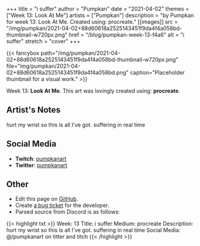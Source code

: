 +++
title =       "i suffer"
author =      "Pumpkan"
date =        "2021-04-02"
themes =      ["Week 13: Look At Me"]
artists =     ["Pumpkan"]
description = "by Pumpkan for week 13: Look At Me. Created using: procreate."
[[images]]
      src = "/img/pumpkan/2021-04-02+88d60618a2525143451f9da4f4a058bd-thumbnail-w720px.png"
      href = "/blog/pumpkan-week-13-f4a6"
      alt = "i suffer"
      stretch = "cover"
+++


{{< fancybox path="/img/pumpkan/2021-04-02+88d60618a2525143451f9da4f4a058bd-thumbnail-w720px.png" file="img/pumpkan/2021-04-02+88d60618a2525143451f9da4f4a058bd.png" caption="Placeholder thumbnail for a visual work." >}}


Week 13: **Look At Me**. This art was lovingly created using: **procreate**.

## Artist's Notes

hurt my wrist so this is all I've got.  suffering in real time

## Social Media

- **Twitch**: <a href='https://twitch.tv/pumpkanart' target='_blank'>pumpkanart</a>
- **Twitter**: <a href='https://twitter.com/pumpkanart' target='_blank'>pumpkanart</a>

## Other

- Edit this page on [GitHub](https://github.com/teaminkling/web-refresh/edit/main/content/blog/pumpkan-week-13-f4a6.md).
- Create [a bug ticket](https://github.com/teaminkling/web-refresh/issues/new?assignees=&labels=bug&template=problem-report.md&title=) for the developer.
- Parsed source from Discord is as follows:

{{< highlight txt >}}
Week: 13
Title: i suffer
Medium: procreate
Description: 
hurt my wrist so this is all I've got.  suffering in real time 
Social Media: @/pumpkanart on titter and titch
{{< /highlight >}}